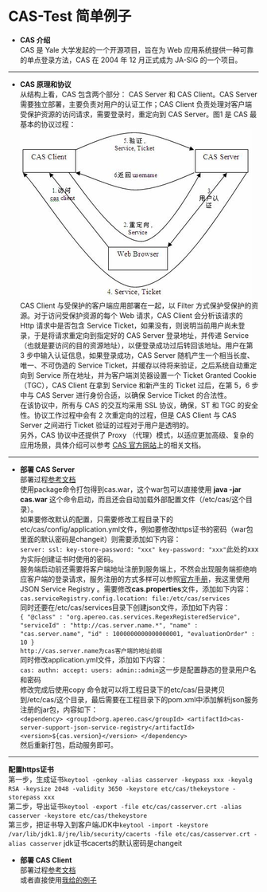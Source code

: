# CAS-Test 简单例子
* **CAS 介绍**  
CAS 是 Yale 大学发起的一个开源项目，旨在为 Web 应用系统提供一种可靠的单点登录方法，CAS 在 2004 年 12 月正式成为 JA-SIG 的一个项目。
---
* **CAS 原理和协议**  
从结构上看，CAS 包含两个部分： CAS Server 和 CAS Client。CAS Server 需要独立部署，主要负责对用户的认证工作；CAS Client 负责处理对客户端受保护资源的访问请求，需要登录时，重定向到 CAS Server。图1 是 CAS 最基本的协议过程：  
![CAS基本协议图](cas_protocol.jpg)  
CAS Client 与受保护的客户端应用部署在一起，以 Filter 方式保护受保护的资源。对于访问受保护资源的每个 Web 请求，CAS Client 会分析该请求的 Http 请求中是否包含 Service Ticket，如果没有，则说明当前用户尚未登录，于是将请求重定向到指定好的 CAS Server 登录地址，并传递 Service （也就是要访问的目的资源地址），以便登录成功过后转回该地址。用户在第 3 步中输入认证信息，如果登录成功，CAS Server 随机产生一个相当长度、唯一、不可伪造的 Service Ticket，并缓存以待将来验证，之后系统自动重定向到 Service 所在地址，并为客户端浏览器设置一个 Ticket Granted Cookie（TGC），CAS Client 在拿到 Service 和新产生的 Ticket 过后，在第 5，6 步中与 CAS Server 进行身份合适，以确保 Service Ticket 的合法性。  
在该协议中，所有与 CAS 的交互均采用 SSL 协议，确保，ST 和 TGC 的安全性。协议工作过程中会有 2 次重定向的过程，但是 CAS Client 与 CAS Server 之间进行 Ticket 验证的过程对于用户是透明的。  
另外，CAS 协议中还提供了 Proxy （代理）模式，以适应更加高级、复杂的应用场景，具体介绍可以参考 [CAS 官方网站](https://www.apereo.org/projects/cas)上的相关文档。
---
* **部署 CAS Server**  
部署过程[参考文档](https://github.com/apereo/cas-overlay-template)  
使用package命令打包得到cas.war，这个war包可以直接使用 **java -jar cas.war** 这个命令启动，而且还会自动加载外部配置文件（/etc/cas/这个目录）。  
如果要修改默认的配置，只需要修改工程目录下的etc/cas/config/application.yml文件，例如要修改https证书的密码（war包里面的默认密码是changeit）则需要添加如下内容：  
`server:
  ssl:
    key-store-password: "xxx"
    key-password: "xxx"`此处的xxx为实际创建证书时使用的密码。  
服务端启动前还需要将客户端地址注册到服务端上，不然会出现服务端拒绝响应客户端的登录请求，服务注册的方式多样可以参照[官方手册](https://apereo.github.io/cas/5.1.x/index.html)，我这里使用JSON Service Registry 。需要修改**cas.properties**文件，添加如下内容：  
`cas.serviceRegistry.config.location: file:/etc/cas/services`  
同时还要在/etc/cas/services目录下创建json文件，添加如下内容：  
`{
  "@class" : "org.apereo.cas.services.RegexRegisteredService",
  "serviceId" : "http://cas.server.name.*",
  "name" : "cas.server.name",
  "id" : 1000000000000000001,
  "evaluationOrder" : 10
}`  
`http://cas.server.name为cas客户端的地址前缀`  
同时修改application.yml文件，添加如下内容：  
`cas:
  authn:
    accept:
      users: admin::admin`这一步是配置静态的登录用户名和密码  
修改完成后使用copy 命令就可以将工程目录下的etc/cas/目录拷贝到/etc/cas/这个目录，最后需要在工程目录下的pom.xml中添加解析json服务注册的jar包，内容如下：  
`<dependency>
    <groupId>org.apereo.cas</groupId>
    <artifactId>cas-server-support-json-service-registry</artifactId>
    <version>${cas.version}</version>
</dependency>`  
然后重新打包，启动服务即可。  
---
**配置https证书**    
第一步，生成证书`keytool -genkey -alias casserver -keypass xxx -keyalg RSA -keysize 2048 -validity 3650 -keystore etc/cas/thekeystore -storepass xxx`  
第二步，导出证书`keytool -export -file etc/cas/casserver.crt -alias casserver -keystore etc/cas/thekeystore`  
第三步，把证书导入到客户端JDK中`keytool -import -keystore /var/lib/jdk1.8/jre/lib/security/cacerts -file etc/cas/casserver.crt -alias casserver` jdk证书cacerts的默认密码是changeit
* **部署 CAS Client**  
部署过程[参考文档](https://github.com/apereo/java-cas-client)  
或者直接使用[我给的例子](https://github.com/chanming2015/CAS-Test/tree/master/cas.test)
